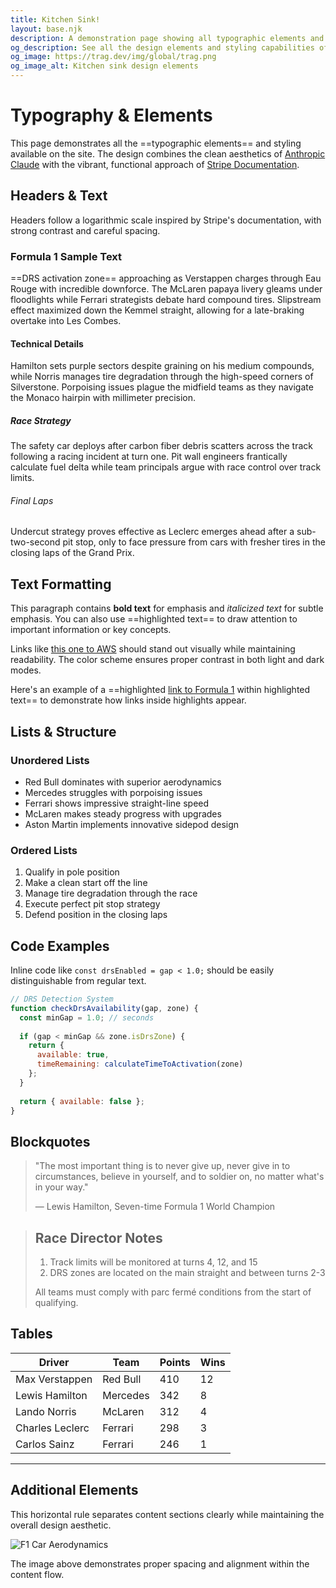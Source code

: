 ```yaml
---
title: Kitchen Sink!
layout: base.njk
description: A demonstration page showing all typographic elements and styling available on the site, including headers, text formatting, lists, code examples, and more.
og_description: See all the design elements and styling capabilities of this site in one place - from typography to code blocks to tables.
og_image: https://trag.dev/img/global/trag.png
og_image_alt: Kitchen sink design elements
---
```


# Typography & Elements

This page demonstrates all the ==typographic elements== and styling available on the site. The design combines the clean aesthetics of [Anthropic Claude](https://www.anthropic.com/claude) with the vibrant, functional approach of [Stripe Documentation](https://docs.stripe.com/).

## Headers & Text

Headers follow a logarithmic scale inspired by Stripe's documentation, with strong contrast and careful spacing.

### Formula 1 Sample Text

==DRS activation zone== approaching as Verstappen charges through Eau Rouge with incredible downforce. The McLaren papaya livery gleams under floodlights while Ferrari strategists debate hard compound tires. Slipstream effect maximized down the Kemmel straight, allowing for a late-braking overtake into Les Combes.

#### Technical Details

Hamilton sets purple sectors despite graining on his medium compounds, while Norris manages tire degradation through the high-speed corners of Silverstone. Porpoising issues plague the midfield teams as they navigate the Monaco hairpin with millimeter precision.

##### Race Strategy

The safety car deploys after carbon fiber debris scatters across the track following a racing incident at turn one. Pit wall engineers frantically calculate fuel delta while team principals argue with race control over track limits.

###### Final Laps

Undercut strategy proves effective as Leclerc emerges ahead after a sub-two-second pit stop, only to face pressure from cars with fresher tires in the closing laps of the Grand Prix.

## Text Formatting

This paragraph contains **bold text** for emphasis and *italicized text* for subtle emphasis. You can also use ==highlighted text== to draw attention to important information or key concepts.

Links like [this one to AWS](https://aws.amazon.com) should stand out visually while maintaining readability. The color scheme ensures proper contrast in both light and dark modes.

Here's an example of a ==highlighted [link to Formula 1](https://formula1.com) within highlighted text== to demonstrate how links inside highlights appear.

## Lists & Structure

### Unordered Lists

* Red Bull dominates with superior aerodynamics
* Mercedes struggles with porpoising issues
* Ferrari shows impressive straight-line speed
* McLaren makes steady progress with upgrades
* Aston Martin implements innovative sidepod design

### Ordered Lists

1. Qualify in pole position
2. Make a clean start off the line
3. Manage tire degradation through the race
4. Execute perfect pit stop strategy
5. Defend position in the closing laps

## Code Examples

Inline code like `const drsEnabled = gap < 1.0;` should be easily distinguishable from regular text.

```javascript
// DRS Detection System
function checkDrsAvailability(gap, zone) {
  const minGap = 1.0; // seconds
  
  if (gap < minGap && zone.isDrsZone) {
    return {
      available: true,
      timeRemaining: calculateTimeToActivation(zone)
    };
  }
  
  return { available: false };
}
```

## Blockquotes

> "The most important thing is to never give up, never give in to circumstances, believe in yourself, and to soldier on, no matter what's in your way."
> 
> — Lewis Hamilton, Seven-time Formula 1 World Champion

> ## Race Director Notes
> 
> 1. Track limits will be monitored at turns 4, 12, and 15
> 2. DRS zones are located on the main straight and between turns 2-3
> 
> All teams must comply with parc fermé conditions from the start of qualifying.

## Tables

| Driver          | Team          | Points | Wins |
|-----------------|---------------|--------|------|
| Max Verstappen  | Red Bull      | 410    | 12   |
| Lewis Hamilton  | Mercedes      | 342    | 8    |
| Lando Norris    | McLaren       | 312    | 4    |
| Charles Leclerc | Ferrari       | 298    | 3    |
| Carlos Sainz    | Ferrari       | 246    | 1    |

---

## Additional Elements

This horizontal rule separates content sections clearly while maintaining the overall design aesthetic.

![F1 Car Aerodynamics](https://get.svg.workers.dev/?s=320x180&f=gray "F1 Car Aerodynamics")

The image above demonstrates proper spacing and alignment within the content flow.
